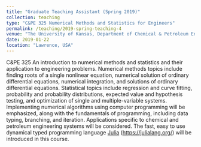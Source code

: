 ```yaml
---
title: "Graduate Teaching Assistant (Spring 2019)"
collection: teaching
type: "C&PE 325 Numerical Methods and Statistics for Engineers"
permalink: /teaching/2019-spring-teaching-4
venue: "The University of Kansas, Department of Chemical & Petroleum Engineering"
date: 2019-01-22
location: "Lawrence, USA"
---
```


C&PE 325 An introduction to numerical methods and statistics and their application to engineering problems. 
Numerical methods topics include finding roots of a single nonlinear equation, numerical solution of ordinary differential equations, 
numerical integration, and solutions of ordinary differential equations. Statistical topics include regression and curve fitting, 
probability and probability distributions, expected value and hypothesis testing, and optimization of single and multiple-variable systems. 
Implementing numerical algorithms using computer programming will be emphasized, along with the fundamentals of programming, including data typing, branching, 
and iteration. Applications specific to chemical and petroleum engineering systems will be considered. 
The fast, easy to use dynamical typed programming language [Julia](https://julialang.org/) (https://julialang.org/) will be introduced in this course. 
